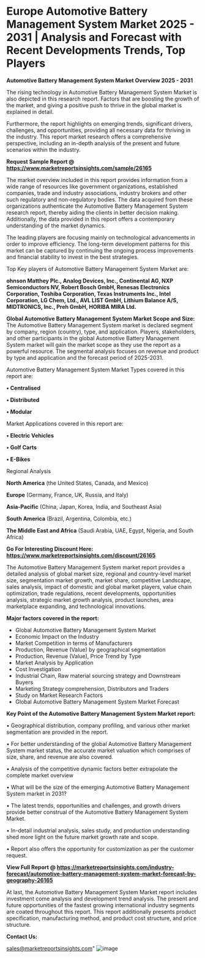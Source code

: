 # Europe Automotive Battery Management System Market 2025 - 2031 | Analysis and Forecast with Recent Developments Trends, Top Players

<Strong> Automotive Battery Management System Market Overview 2025 - 2031</strong>

The rising technology in Automotive Battery Management System Market is also depicted in this research report. Factors that are boosting the growth of the market, and giving a positive push to thrive in the global market is explained in detail.

Furthermore, the report highlights on emerging trends, significant drivers, challenges, and opportunities, providing all necessary data for thriving in the industry. This report market research offers a comprehensive perspective, including an in-depth analysis of the present and future scenarios within the industry.

<strong>Request Sample Report @ <a href=https://www.marketreportsinsights.com/sample/26165>https://www.marketreportsinsights.com/sample/26165</a></strong>

The market overview included in this report provides information from a wide range of resources like government organizations, established companies, trade and industry associations, industry brokers and other such regulatory and non-regulatory bodies. The data acquired from these organizations authenticate the Automotive Battery Management System research report, thereby aiding the clients in better decision making. Additionally, the data provided in this report offers a contemporary understanding of the market dynamics.

The leading players are focusing mainly on technological advancements in order to improve efficiency. The long-term development patterns for this market can be captured by continuing the ongoing process improvements and financial stability to invest in the best strategies.

Top Key players of Automotive Battery Management System Market are:

<strong>ohnson Matthey Plc., Analog Devices, Inc., Continental AG, NXP Semiconductors NV, Robert Bosch GmbH, Renesas Electronics Corporation, Toshiba Corporation, Texas Instruments Inc., Intel Corporation, LG Chem, Ltd., AVL LIST GmbH, Lithium Balance A/S, MIDTRONICS, Inc., Preh GmbH, HORIBA MIRA Ltd.</strong>

<strong><b>Global Automotive Battery Management System Market Scope and Size:</b></strong>
The Automotive Battery Management System market is declared segment by company, region (country), type, and application. Players, stakeholders, and other participants in the global Automotive Battery Management System market will gain the market scope as they use the report as a powerful resource. The segmental analysis focuses on revenue and product by type and application and the forecast period of 2025-2031.

Automotive Battery Management System Market Types covered in this report are:

<strong>• Centralised

• Distributed

• Modular</strong>

Market Applications covered in this report are:

<strong>• Electric Vehicles

• Golf Carts

• E-Bikes</strong> 

Regional Analysis

<strong>North America</strong> (the United States, Canada, and Mexico)

<strong>Europe</strong> (Germany, France, UK, Russia, and Italy)

<strong>Asia-Pacific</strong> (China, Japan, Korea, India, and Southeast Asia)

<strong>South America</strong> (Brazil, Argentina, Colombia, etc.)

<strong>The Middle East and Africa</strong> (Saudi Arabia, UAE, Egypt, Nigeria, and South Africa)

<strong>Go For Interesting Discount Here: <a href=https://www.marketreportsinsights.com/discount/26165>https://www.marketreportsinsights.com/discount/26165</a></strong>

The Automotive Battery Management System market report provides a detailed analysis of global market size, regional and country-level market size, segmentation market growth, market share, competitive Landscape, sales analysis, impact of domestic and global market players, value chain optimization, trade regulations, recent developments, opportunities analysis, strategic market growth analysis, product launches, area marketplace expanding, and technological innovations.

<strong><b>Major factors covered in the report:</b></strong>
<ul>
  <li>Global Automotive Battery Management System Market </li>
  <li>Economic Impact on the Industry</li>
  <li>Market Competition in terms of Manufacturers</li>
  <li>Production, Revenue (Value) by geographical segmentation</li>
  <li>Production, Revenue (Value), Price Trend by Type</li>
  <li>Market Analysis by Application</li>
  <li>Cost Investigation</li>
  <li>Industrial Chain, Raw material sourcing strategy and Downstream Buyers</li>
  <li>Marketing Strategy comprehension, Distributors and Traders</li>
  <li>Study on Market Research Factors</li>
  <li>Global Automotive Battery Management System Market Forecast</li>
</ul>

<strong><b>Key Point of the Automotive Battery Management System Market report:</b></strong>

• Geographical distribution, company profiling, and various other market segmentation are provided in the report.

• For better understanding of the global Automotive Battery Management System market status, the accurate market valuation which comprises of size, share, and revenue are also covered.

• Analysis of the competitive dynamic factors better extrapolate the complete market overview

• What will be the size of the emerging Automotive Battery Management System market in 2031?

• The latest trends, opportunities and challenges, and growth drivers provide better construal of the Automotive Battery Management System Market.

• In-detail industrial analysis, sales study, and production understanding shed more light on the future market growth rate and scope.

• Report also offers the opportunity for customization as per the customer request.

<strong><b>View Full Report @ <a href=https://marketreportsinsights.com/industry-forecast/automotive-battery-management-system-market-forecast-by-geography-26165>https://marketreportsinsights.com/industry-forecast/automotive-battery-management-system-market-forecast-by-geography-26165</a></b></strong>


At last, the Automotive Battery Management System Market report includes investment come analysis and development trend analysis. The present and future opportunities of the fastest growing international industry segments are coated throughout this report. This report additionally presents product specification, manufacturing method, and product cost structure, and price structure.

<strong>Contact Us:</strong>

sales@marketreportsinsights.com"
![image](https://github.com/user-attachments/assets/6381ee78-2eb2-45bc-a46c-40cb3c3eeed3)
